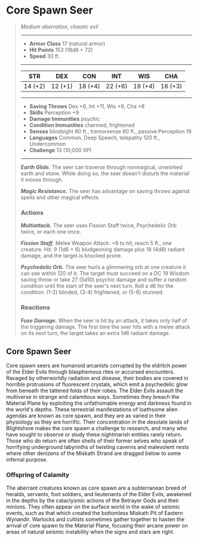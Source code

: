 # Core Spawn Seer
>*Medium aberration, chaotic evil*
>___
>- **Armor Class** 17 (natural armor)
>- **Hit Points** 153 (18d8 + 72)
>- **Speed** 30 ft.
>___
>|STR|DEX|CON|INT|WIS|CHA|
>|:---:|:---:|:---:|:---:|:---:|:---:|
>|14 (+2)|12 (+1)|18 (+4)|22 (+6)|19 (+4)|16 (+3)|
>___
>- **Saving Throws** Dex +6, Int +11, Wis +9, Cha +8
>- **Skills** Perception +9
>- **Damage Immunities** psychic
>- **Condition Immunities** charmed, frightened
>- **Senses** blindsight 60 ft., tremorsense 60 ft., passive Perception 19
>- **Languages** Common, Deep Speech, telepathy 120 ft., Undercommon
>- **Challenge** 13 (10,000 XP)
>___
>***Earth Glide.*** The seer can traverse through nonmagical, unworked earth and stone. While doing so, the seer doesn't disturb the material it moves through.  
>
>***Magic Resistance.*** The seer has advantage on saving throws against spells and other magical effects.  
>
>### Actions
>***Multiattack.*** The seer uses Fission Staff twice, Psychedelic Orb twice, or each one once.  
>
>***Fission Staff.*** Melee Weapon Attack: +8 to hit, reach 5 ft., one creature. Hit: 9 (1d6 + 6) bludgeoning damage plus 18 (4d8) radiant damage, and the target is knocked prone.  
>
>***Psychedelic Orb.*** The seer hurls a glimmering orb at one creature it can see within 120 of it. The target must succeed on a DC 19 Wisdom saving throw or take 27 (5d10) psychic damage and suffer a random condition until the start of the seer's next turn. Roll a d6 for the condition: (1-2) blinded, (3-4) frightened, or (5-6) stunned.  
>
>### Reactions
>***Fuse Damage.*** When the seer is hit by an attack, it takes only half of the triggering damage. The first time the seer hits with a melee attack on its next turn, the target takes an extra 1d6 radiant damage.
## Core Spawn Seer
Core spawn seers are humanoid arcanists corrupted by the eldritch power of the Elder Evils through blasphemous rites or accursed encounters. Ravaged by otherworldly radiation and disease, their bodies are covered in horrible protrusions of fluorescent crystals, which emit a psychedelic glow from beneath the tattered folds of their robes.
The Elder Evils assault the multiverse in strange and calamitous ways. Sometimes they breach the Material Plane by exploiting the unfathomable energy and darkness found in the world's depths. These terrestrial manifestations of loathsome alien agendas are known as core spawn, and they are as varied in their physiology as they are horrific.
Their concentration in the desolate lands of Blightshore makes the core spawn a challenge to research, and many who have sought to observe or study these nightmarish entities rarely return. Those who do return are often shells of their former selves who speak of horrifying underground labyrinths of twisting caverns and malevolent nests where other denizens of the Miskath Strand are dragged below to some infernal purpose.
### Offspring of Calamity
The aberrant creatures known as core spawn are a subterranean breed of heralds, servants, foot soldiers, and lieutenants of the Elder Evils, awakened in the depths by the cataclysmic actions of the Betrayer Gods and their minions. They often appear on the surface world in the wake of seismic events, such as that which created the bottomless Miskath Pit of Eastern Wynandir. Warlocks and cultists sometimes gather together to hasten the arrival of core spawn to the Material Plane, focusing their arcane power on areas of natural seismic instability when the signs and stars are right.